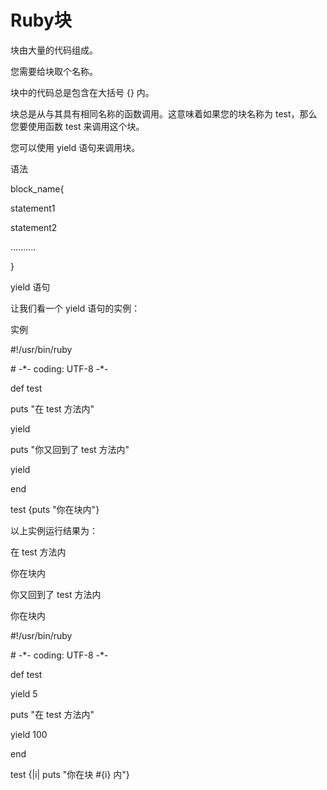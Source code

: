 # Ruby块

块由大量的代码组成。

您需要给块取个名称。

块中的代码总是包含在大括号 {} 内。

块总是从与其具有相同名称的函数调用。这意味着如果您的块名称为 test，那么您要使用函数 test 来调用这个块。

您可以使用 yield 语句来调用块。

语法

block\_name{

statement1

statement2

..........

}

yield 语句

让我们看一个 yield 语句的实例：

实例

\#!/usr/bin/ruby

\# -\*- coding: UTF-8 -\*-

def test

puts "在 test 方法内"

yield

puts "你又回到了 test 方法内"

yield

end

test {puts "你在块内"}

以上实例运行结果为：

在 test 方法内

你在块内

你又回到了 test 方法内

你在块内

\#!/usr/bin/ruby

\# -\*- coding: UTF-8 -\*-

 

def test

   yield 5

   puts "在 test 方法内"

   yield 100

end

test {\|i\| puts "你在块 \#{i} 内"}

